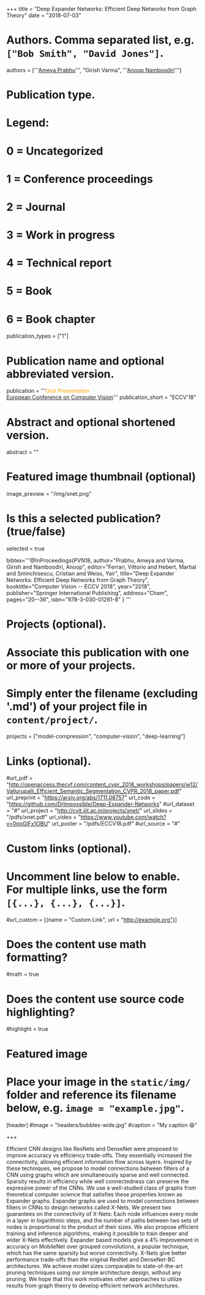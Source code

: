 +++
title = "Deep Expander Networks: Efficient Deep Networks from Graph Theory"
date = "2018-07-03"

# Authors. Comma separated list, e.g. `["Bob Smith", "David Jones"]`.
authors = ['''<a href='https://researchweb.iiit.ac.in/~ameya.prabhu/'>Ameya Prabhu</a>''', "Girish Varma", '''<a href="https://faculty.iiit.ac.in/~anoop/">Anoop Namboodiri</a>''']

# Publication type.
# Legend:
# 0 = Uncategorized
# 1 = Conference proceedings
# 2 = Journal
# 3 = Work in progress
# 4 = Technical report
# 5 = Book
# 6 = Book chapter
publication_types = ["1"]

# Publication name and optional abbreviated version.
publication = '''<span style='color: orange'>Oral Presentation</span><br/><a href='https://eccv2018.org/'>European Conference on Computer Vision</a>'''
publication_short = "ECCV'18"

# Abstract and optional shortened version.
abstract = ""

# Featured image thumbnail (optional)
image_preview = "/img/xnet.png"

# Is this a selected publication? (true/false)
selected = true

bibtex='''@InProceedings{PVN18,
author="Prabhu, Ameya
and Varma, Girish
and Namboodiri, Anoop",
editor="Ferrari, Vittorio
and Hebert, Martial
and Sminchisescu, Cristian
and Weiss, Yair",
title="Deep Expander Networks: Efficient Deep Networks from Graph Theory",
booktitle="Computer Vision -- ECCV 2018",
year="2018",
publisher="Springer International Publishing",
address="Cham",
pages="20--36",
isbn="978-3-030-01261-8"
}
'''

# Projects (optional).
#   Associate this publication with one or more of your projects.
#   Simply enter the filename (excluding '.md') of your project file in `content/project/`.
projects = ["model-compression", "computer-vision", "deep-learning"]

# Links (optional).
#url_pdf = "http://openaccess.thecvf.com/content_cvpr_2018_workshops/papers/w12/Vallurupalli_Efficient_Semantic_Segmentation_CVPR_2018_paper.pdf"
url_preprint = "https://arxiv.org/abs/1711.08757"
url_code = "https://github.com/DrImpossible/Deep-Expander-Networks"
#url_dataset = "#"
url_project = "http://cvit.iiit.ac.in/projects/xnet/"
url_slides = "/pdfs/xnet.pdf"
url_video = "https://www.youtube.com/watch?v=0poGlFx1OBU"
url_poster = "/pdfs/ECCV18.pdf"
#url_source = "#"

# Custom links (optional).
#   Uncomment line below to enable. For multiple links, use the form `[{...}, {...}, {...}]`.
#url_custom = [{name = "Custom Link", url = "http://example.org"}]

# Does the content use math formatting?
#math = true

# Does the content use source code highlighting?
#highlight = true

# Featured image
# Place your image in the `static/img/` folder and reference its filename below, e.g. `image = "example.jpg"`.
[header]
#image = "headers/bubbles-wide.jpg"
#caption = "My caption :smile:"

+++

Efficient CNN designs like ResNets and DenseNet were proposed to improve accuracy vs efficiency trade-offs. They essentially increased the connectivity, allowing efficient information flow across layers. Inspired by these techniques, we propose to model connections between filters of a CNN using graphs which are simultaneously sparse and well connected. Sparsity results in efficiency while well connectedness can preserve the expressive power of the CNNs. We use a well-studied class of graphs from theoretical computer science that satisfies these properties known as Expander graphs. Expander graphs are used to model connections between filters in CNNs to design networks called X-Nets. We present two guarantees on the connectivity of X-Nets: Each node influences every node in a layer in logarithmic steps, and the number of paths between two sets of nodes is proportional to the product of their sizes. We also propose efficient training and inference algorithms, making it possible to train deeper and wider X-Nets effectively.
Expander based models give a 4% improvement in accuracy on MobileNet over grouped convolutions, a popular technique, which has the same sparsity but worse connectivity. X-Nets give better performance trade-offs than the original ResNet and DenseNet-BC architectures. We achieve model sizes comparable to state-of-the-art pruning techniques using our simple architecture design, without any pruning. We hope that this work motivates other approaches to utilize results from graph theory to develop efficient network architectures.
